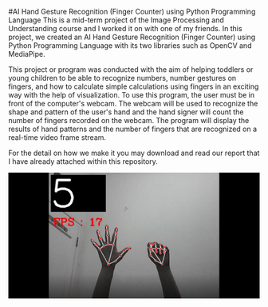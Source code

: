 #AI Hand Gesture Recognition (Finger Counter) using Python Programming Language
This is a mid-term project of the Image Processing and Understanding course and I worked it on with one of my friends. In this project, we created an AI Hand Gesture Recognition (Finger Counter) using Python Programming Language with its two libraries such as OpenCV and MediaPipe.  

This project or program was conducted with the aim of helping toddlers or young children to be able to recognize numbers, number gestures on fingers, and how to calculate simple calculations using fingers in an exciting way with the help of visualization. To use this program, the user must be in front of the computer's webcam. The webcam will be used to recognize the shape and pattern of the user's hand and the hand signer will count the number of fingers recorded on the webcam. The program will display the results of hand patterns and the number of fingers that are recognized on a real-time video frame stream.

For the detail on how we make it you may download and read our report that I have already attached within this repository.

![](fingercount.png)
